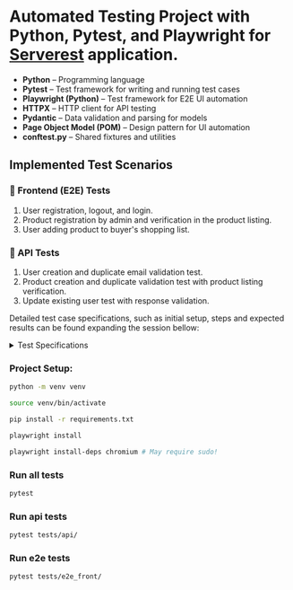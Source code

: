 # Automated Testing Project with Python, Pytest, and Playwright for [Serverest](https://serverest.dev) application.

- **Python** – Programming language
- **Pytest** – Test framework for writing and running test cases
- **Playwright (Python)** – Test framework for E2E UI automation
- **HTTPX** – HTTP client for API testing
- **Pydantic** – Data validation and parsing for models
- **Page Object Model (POM)** – Design pattern for UI automation
- **conftest.py** – Shared fixtures and utilities


## Implemented Test Scenarios

### 🔹 Frontend (E2E) Tests
1. User registration, logout, and login.
2. Product registration by admin and verification in the product listing.
3. User adding product to buyer's shopping list.

### 🔹 API Tests
1. User creation and duplicate email validation test.
2. Product creation and duplicate validation test with product listing verification.
3. Update existing user test with response validation.

Detailed test case specifications, such as initial setup, steps and expected results can be found expanding the session bellow:
<details>
<summary>Test Specifications</summary>

## Frontend (E2E) Tests

### Test Case #1: User registration, logout, and login

| **Test ID**         | `E2E-FRONT-001`                        |
|---------------------|----------------------------------------|
| **Description**     | Validates that a user can register, log out, and log back in successfully. |
| **Initial Setup**   | None                                   |
| **Test Steps**      | 1. Register random user <br/> 2. Check if registered user is in home page <br/> 3. Log out from account <br/> 4. Log in from registered account before <br/> 5. Check if logged user is in home page |
| **Expected Result** | User is redirected to home page after registration and login.               |

---

### Test Case #2: Product registration by admin and verification in the product listing

| **Test ID**         | `E2E-FRONT-002`                              |
|---------------------|----------------------------------------------|
| **Description**     | Admin registers a product and verifies its presence in the product listing, as well as the duplicated error when trying to create it again. |
| **Initial Setup**   | Log into admin account                          |
| **Test Steps**      | 1. Register the product as Admin User <br/> 2. Check if the product is in Product Listing <br/> 3. Try to register same product again <br/> 4. Check error that shows that product already exists|
| **Expected Result** | 1. Product created is listed with correct name and visible to admin <br/> 2. When trying to create product with same name, error is shown on screen             |

---

### Test Case #3: Product registration by admin and addition to buyer's shopping list

| **Test ID**         | `E2E-FRONT-003`                              |
|---------------------|----------------------------------------------|
| **Description**     | Tests product creation by admin and addition by buyer to shopping list. |
| **Initial Setup**   | 1. Log into Admin Account <br/> 2. Register a Random Product <br/> 3. Check if product is registered correctly <br/> 4. Logout from admin account|
| **Test Steps**      | 1. Register and log in as new user <br/> 2. Search product added in Initial Setup <br/> 3. Add it to Shopping List <br/> 4. Assert that product is present in Shopping List|
| **Expected Result** | Product is present in shopping list with quantity = 1               |

---

## API Tests

### Test Case #1: User creation and duplicate email validation test

| **Test ID**         | `API-001`                                  |
|---------------------|---------------------------------------------|
| **Description**     | Tests user creation and error when trying to register an existing email. |
| **Initial Setup**   | None                                        |
| **Test Steps**      | 1. Register an user using the API and assert it is created <br/> 2. Try to register the same user from Step 1 and assert it cannot be done |
| **Expected Result** | 1. User can be succesfully registered <br/> 2. When trying to create user with same information API returns error.                  |

---

### Test Case #2: Product creation and duplicate validation test with product listing verification

| **Test ID**         | `API-002`                                  |
|---------------------|---------------------------------------------|
| **Description**     | Product is created via API and duplicate creation is rejected.              |
| **Initial Setup**   | Admin token generated (conftest fixture)                       |
| **Test Steps**      | 1. Create a product via the API as Admin User, using the Admin Token <br/> 2. Get the Products array using the API <br/> 3. Search and assert the product is present in products array got from API|
| **Expected Result** | Product is succesfully created by the Admin and validated it exists in the products listing             |

---

### Test Case #3: Update existing user test with response validation

| **Test ID**         | `API-003`                                  |
|---------------------|---------------------------------------------|
| **Description**     | Updates a user's details and validates the response.                        |
| **Initial Setup**   | Create a normal user                      |
| **Test Steps**      | 1. Edit an existing user using the API (PUT) and assert the possible responses     |
| **Expected Result** | API returns success and user data is updated and possible error treated.                              |

---
</details>

### Project Setup:
```bash
python -m venv venv

source venv/bin/activate

pip install -r requirements.txt

playwright install

playwright install-deps chromium # May require sudo!
```

### Run all tests
```bash
pytest
```

### Run api tests
```bash
pytest tests/api/
```

### Run e2e tests
```bash
pytest tests/e2e_front/
```